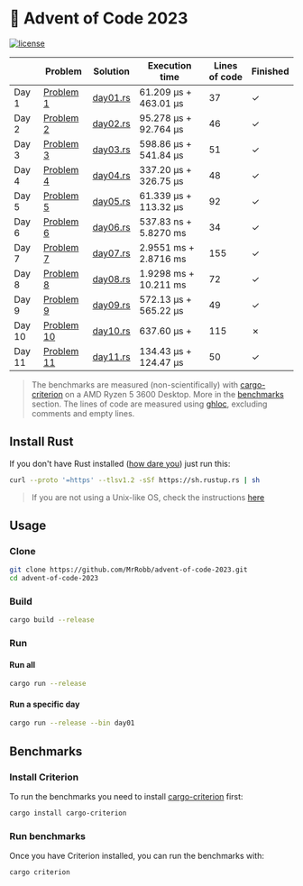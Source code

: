 # 🎄 Advent of Code 2023

[![license](https://img.shields.io/badge/license-MIT-blue.svg)](https://github.com/MrRobb/advent-of-code-2023/blob/master/LICENSE)

|        | Problem                                            | Solution                                                                         | Execution time        | Lines of code | Finished |
|--------|----------------------------------------------------|----------------------------------------------------------------------------------|-----------------------|---------------|----------|
| Day 1  | [Problem 1](https://adventofcode.com/2023/day/1)   | [day01.rs](https://github.com/MrRobb/advent-of-code-2023/blob/main/src/day01.rs) | 61.209 µs + 463.01 µs | 37            | ✓        |
| Day 2  | [Problem 2](https://adventofcode.com/2023/day/2)   | [day02.rs](https://github.com/MrRobb/advent-of-code-2023/blob/main/src/day02.rs) | 95.278 µs + 92.764 µs | 46            | ✓        |
| Day 3  | [Problem 3](https://adventofcode.com/2023/day/3)   | [day03.rs](https://github.com/MrRobb/advent-of-code-2023/blob/main/src/day03.rs) | 598.86 µs + 541.84 µs | 51            | ✓        |
| Day 4  | [Problem 4](https://adventofcode.com/2023/day/4)   | [day04.rs](https://github.com/MrRobb/advent-of-code-2023/blob/main/src/day04.rs) | 337.20 µs + 326.75 µs | 48            | ✓        |
| Day 5  | [Problem 5](https://adventofcode.com/2023/day/5)   | [day05.rs](https://github.com/MrRobb/advent-of-code-2023/blob/main/src/day05.rs) | 61.339 µs + 113.32 µs | 92            | ✓        |
| Day 6  | [Problem 6](https://adventofcode.com/2023/day/6)   | [day06.rs](https://github.com/MrRobb/advent-of-code-2023/blob/main/src/day06.rs) | 537.83 ns + 5.8270 ms | 34            | ✓        |
| Day 7  | [Problem 7](https://adventofcode.com/2023/day/7)   | [day07.rs](https://github.com/MrRobb/advent-of-code-2023/blob/main/src/day07.rs) | 2.9551 ms + 2.8716 ms | 155           | ✓        |
| Day 8  | [Problem 8](https://adventofcode.com/2023/day/8)   | [day08.rs](https://github.com/MrRobb/advent-of-code-2023/blob/main/src/day08.rs) | 1.9298 ms + 10.211 ms | 72            | ✓        |
| Day 9  | [Problem 9](https://adventofcode.com/2023/day/9)   | [day09.rs](https://github.com/MrRobb/advent-of-code-2023/blob/main/src/day09.rs) | 572.13 µs + 565.22 µs | 49            | ✓        |
| Day 10 | [Problem 10](https://adventofcode.com/2023/day/10) | [day10.rs](https://github.com/MrRobb/advent-of-code-2023/blob/main/src/day10.rs) | 637.60 µs +           | 115           | ✗        |
| Day 11 | [Problem 11](https://adventofcode.com/2023/day/11) | [day11.rs](https://github.com/MrRobb/advent-of-code-2023/blob/main/src/day11.rs) | 134.43 µs + 124.47 µs | 50            | ✓        |


> The benchmarks are measured (non-scientifically) with [cargo-criterion](https://github.com/bheisler/cargo-criterion) on a AMD Ryzen 5 3600 Desktop. More in the [benchmarks](#benchmarks) section.
> The lines of code are measured using [ghloc](https://github.com/MrRobb/ghloc-rs), excluding comments and empty lines.

## Install Rust

If you don't have Rust installed ([how dare you](https://media.giphy.com/media/U1aN4HTfJ2SmgB2BBK/giphy.gif)) just run this:

```sh
curl --proto '=https' --tlsv1.2 -sSf https://sh.rustup.rs | sh
```

> If you are not using a Unix-like OS, check the instructions [here](https://www.rust-lang.org/tools/install)
## Usage

### Clone

```sh
git clone https://github.com/MrRobb/advent-of-code-2023.git
cd advent-of-code-2023
```

### Build

```sh
cargo build --release
```

### Run

#### Run all

```sh
cargo run --release
```

#### Run a specific day

```sh
cargo run --release --bin day01
```

## Benchmarks

### Install Criterion

To run the benchmarks you need to install [cargo-criterion](https://github.com/bheisler/cargo-criterion) first:

```sh
cargo install cargo-criterion
```

### Run benchmarks

Once you have Criterion installed, you can run the benchmarks with:

```sh
cargo criterion
```
